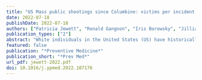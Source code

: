```yaml
---
title: "US Mass public shootings since Columbine: victims per incident by race and ethnicity of the perpetrator"
date: 2022-07-18
publishDate: 2022-07-18
authors: ["Patricia Jewett", "Ronald Gangnon", "Iris Borowsky", "Jillian Peterson", "Eunice Areba", "Andrew Kiragu", "James Densley"]
publication_types: ["2"]
abstract: "White individuals in the United States (US) have historically had disproportionate access to firearms. The real-life availability of firearms, including those most lethal, may still be greater among White populations, manifesting in the number of victims in shootings. We compared the severity of US mass public shootings since Columbine by race and/or ethnicity of the perpetrator using The Violence Project Database of Mass Shooters, assessing fatalities (minimum four), total victims, type, and legal status of guns used. We used data visualization and Quasi-Poisson regression of victims minus four – accounting for truncation at 4 fatalities – to assess fatality and total victim rates comparing Non-Hispanic (NH) White with NH Black shooters, using winsorization to account for outlier bias from the 2017 Las Vegas shooting. In 104 total mass public shootings until summer 2021, NH White shooters had higher median fatalities (6 [IQR 5-9] versus 5 [IQR 4-6]) and total victims (9 [IQR 6-19] versus 7 [IQR 5-12]) per incident. Confidence intervals of NH Black versus NH White fatalities rate ratios (RR) ranged from 0.17-1.15, and of total victim RRs from 0.15-1.04. White shooters were overrepresented in mass public shootings with the most victims, typically involving legally owned assault rifles. To better understand the consequences when firearms are readily available, including assault rifles, we need a database of all US gun violence. Our assessment of total victims beyond fatalities emphasizes the large number of US gun violence survivors and the need to understand their experiences to capture the full impact of gun violence."
featured: false
publication: "*Preventive Medicine*"
publication_short: "*Prev Med*"
url_pdf: jewett-2022.pdf
doi: 10.1016/j.ypmed.2022.107176
---
```


